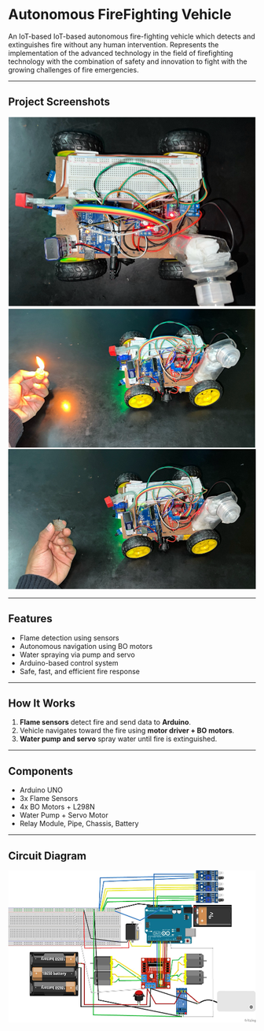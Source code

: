 # Autonomous FireFighting Vehicle


  An IoT-based IoT-based autonomous fire-fighting vehicle which detects and extinguishes fire without any human intervention. Represents the implementation of the advanced technology in the field of firefighting technology with the combination of safety and innovation to fight with the growing challenges of fire emergencies.

---

## Project Screenshots

![Full System Integration](https://github.com/nirxgr/AFV-Images/blob/main/image-3.png)
![Picture of vehicle before water dispersion](https://github.com/nirxgr/AFV-Images/blob/main/image-4.png)
![Picture of vehicle after water dispersion](https://github.com/nirxgr/AFV-Images/blob/main/image-5.png)

---

## Features

- Flame detection using sensors
- Autonomous navigation using BO motors
- Water spraying via pump and servo
- Arduino-based control system
- Safe, fast, and efficient fire response

---

## How It Works

1. **Flame sensors** detect fire and send data to **Arduino**.
2. Vehicle navigates toward the fire using **motor driver + BO motors**.
3. **Water pump and servo** spray water until fire is extinguished.

---

## Components

- Arduino UNO
- 3x Flame Sensors
- 4x BO Motors + L298N
- Water Pump + Servo Motor
- Relay Module, Pipe, Chassis, Battery

---

## Circuit Diagram

![Circuit Diagram](https://github.com/nirxgr/AFV-Images/blob/main/image-1.png)
